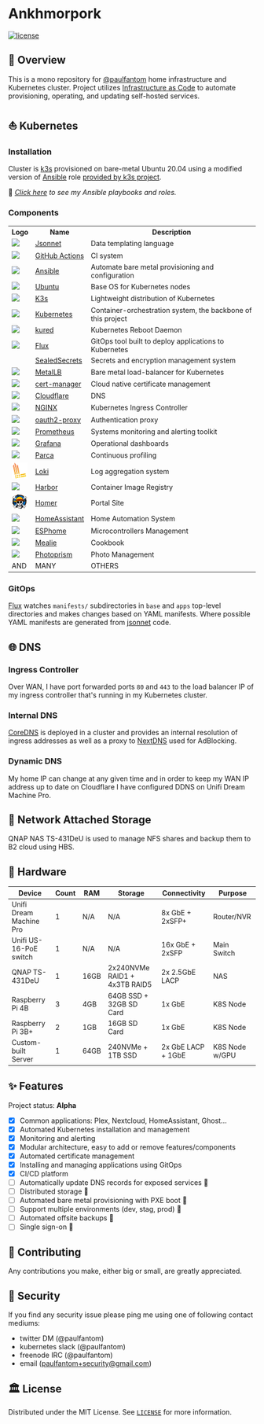 # Ankhmorpork

<!-- [![document](https://img.shields.io/website?label=document&logo=gitbook&logoColor=white&style=flat-square&url=https%3A%2F%2Fdocs.thaum.xyz)](https://docs.thaum.xyz) -->
[![license](https://img.shields.io/github/license/thaum-xyz/ankhmorpork?style=flat-square&logo=mit&logoColor=white)](https://github.com/thaum-xyz/ankhmorpork/blob/master/LICENSE)

## 📖 Overview

This is a mono repository for [@paulfantom](https://github.com/paulfantom) home infrastructure and Kubernetes cluster.
Project utilizes [Infrastructure as Code](https://en.wikipedia.org/wiki/Infrastructure_as_code) to automate provisioning, operating, and updating self-hosted services.

## ⛵ Kubernetes

### Installation

Cluster is [k3s](https://k3s.io/) provisioned on bare-metal Ubuntu 20.04 using a modified version of [Ansible](https://www.ansible.com/) role [provided by k3s project](https://github.com/k3s-io/k3s-ansible).

🔸 _[Click here](./metal/) to see my Ansible playbooks and roles._

### Components

<table>
  <tr>
    <th>Logo</th>
    <th>Name</th>
    <th>Description</th>
  </tr>
  <tr>
    <td><img width="32" src="https://jsonnet.org/img/isologo.svg"></td>
    <td><a href="https://jsonnet.org">Jsonnet</a></td>
    <td>Data templating language</td>
  </tr>
  <tr>
    <td><img width="32" src="https://avatars.githubusercontent.com/u/44036562?s=200&v=4"></td>
    <td><a href="https://github.com/features/actions">GitHub Actions</a></td>
    <td>CI system</td>
  </tr>
  <tr>
    <td><img width="32" src="https://simpleicons.org/icons/ansible.svg"></td>
    <td><a href="https://www.ansible.com">Ansible</a></td>
    <td>Automate bare metal provisioning and configuration</td>
  </tr>
  <tr>
    <td><img width="32" src="https://upload.wikimedia.org/wikipedia/commons/a/ab/Logo-ubuntu_cof-orange-hex.svg"></td>
    <td><a href="https://ubuntu.com">Ubuntu</a></td>
    <td>Base OS for Kubernetes nodes</td>
  </tr>
  <tr>
    <td><img width="32" src="https://cncf-branding.netlify.app/img/projects/k3s/icon/color/k3s-icon-color.svg"></td>
    <td><a href="https://k3s.io">K3s</a></td>
    <td>Lightweight distribution of Kubernetes</td>
  </tr>
  <tr>
    <td><img width="32" src="https://cncf-branding.netlify.app/img/projects/kubernetes/icon/color/kubernetes-icon-color.svg"></td>
    <td><a href="https://kubernetes.io">Kubernetes</a></td>
    <td>Container-orchestration system, the backbone of this project</td>
  </tr>
  <tr>
    <td><img width="32" src="https://github.com/weaveworks/kured/raw/main/img/logo.png"></td>
    <td><a href="https://github.com/weaveworks/kured">kured</a></td>
    <td>Kubernetes Reboot Daemon</td>
  </tr>
  <tr>
    <td><img width="32" src="https://cncf-branding.netlify.app/img/projects/flux/icon/color/flux-icon-color.svg"></td>
    <td><a href="https://fluxcd.io/">Flux</a></td>
    <td>GitOps tool built to deploy applications to Kubernetes</td>
  </tr>
  <tr>
    <td></td>
    <td><a href="https://github.com/bitnami-labs/sealed-secrets">SealedSecrets</a></td>
    <td>Secrets and encryption management system</td>
  </tr>
  <tr>
    <td><img width="32" src="https://avatars.githubusercontent.com/u/60239468?s=200&v=4"></td>
    <td><a href="https://metallb.org">MetalLB</a></td>
    <td>Bare metal load-balancer for Kubernetes</td>
  </tr>
  <tr>
    <td><img width="32" src="https://github.com/jetstack/cert-manager/raw/master/logo/logo.png"></td>
    <td><a href="https://cert-manager.io">cert-manager</a></td>
    <td>Cloud native certificate management</td>
  </tr>
  <tr>
    <td><img width="32" src="https://avatars.githubusercontent.com/u/314135?s=200&v=4"></td>
    <td><a href="https://www.cloudflare.com">Cloudflare</a></td>
    <td>DNS</td>
  </tr>
  <tr>
    <td><img width="32" src="https://avatars.githubusercontent.com/u/1412239?s=200&v=4"></td>
    <td><a href="https://www.nginx.com">NGINX</a></td>
    <td>Kubernetes Ingress Controller</td>
  </tr>
  <tr>
    <td><img width="32" src="https://raw.githubusercontent.com/oauth2-proxy/oauth2-proxy/master/docs/static/img/logos/OAuth2_Proxy_horizontal.svg"></td>
    <td><a href="https://oauth2-proxy.github.io/oauth2-proxy/">oauth2-proxy</a></td>
    <td>Authentication proxy</td>
  </tr>
  <tr>
    <td><img width="32" src="https://cncf-branding.netlify.app/img/projects/prometheus/icon/color/prometheus-icon-color.svg"></td>
    <td><a href="https://prometheus.io">Prometheus</a></td>
    <td>Systems monitoring and alerting toolkit</td>
  </tr>
  <tr>
    <td><img width="32" src="https://grafana.com/static/img/menu/grafana2.svg"></td>
    <td><a href="https://grafana.com">Grafana</a></td>
    <td>Operational dashboards</td>
  </tr>
  <tr>
    <td><img width="32" src="https://www.parca.dev/img/logo.svg"></td>
    <td><a href="https://parca.dev">Parca</a></td>
    <td>Continuous profiling</td>
  </tr>
  <tr>
    <td><img width="32" src="https://github.com/grafana/loki/blob/main/docs/sources/logo.png?raw=true"></td>
    <td><a href="https://grafana.com/oss/loki">Loki</a></td>
    <td>Log aggregation system</td>
  </tr>
  <tr>
    <td><img width="32" src="https://goharbor.io/img/logos/harbor-icon-color.png"></td>
    <td><a href="https://goharbor.io/">Harbor</a></td>
    <td>Container Image Registry</td>
  </tr>
  <tr>
    <td><img width="32" src="https://raw.githubusercontent.com//bastienwirtz/homer/main/public/logo.png"></td>
    <td><a href="https://github.com/bastienwirtz/homer">Homer</a></td>
    <td>Portal Site</td>
  </tr>
  <tr>
    <td><img width="32" src="https://upload.wikimedia.org/wikipedia/commons/6/6e/Home_Assistant_Logo.svg"></td>
    <td><a href="https://www.home-assistant.io/">HomeAssistant</a></td>
    <td>Home Automation System</td>
  </tr>
  <tr>
    <td><img width="32" src="https://esphome.io/_images/logo.png"></td>
    <td><a href="https://esphome.io/">ESPhome</a></td>
    <td>Microcontrollers Management</td>
  </tr>
  <tr>
    <td><img width="32" src="https://cdn.statically.io/gh/KakersUK/docker-templates/master/KakersUK/images/Mealie.png"></td>
    <td><a href="https://hay-kot.github.io/mealie/">Mealie</a></td>
    <td>Cookbook</td>
  </tr>
  <tr>
    <td><img width="32" src="https://avatars.githubusercontent.com/u/32436079?s=400&v=4"></td>
    <td><a href="https://photoprism.app/">Photoprism</a></td>
    <td>Photo Management</td>
  </tr>
  <tr>
    <td>AND</td>
    <td>MANY</td>
    <td>OTHERS</td>
  </tr>
</table>

### GitOps

[Flux](https://github.com/fluxcd/flux2) watches `manifests/` subdirectories in `base` and `apps` top-level directories and makes changes based on YAML manifests. Where possible YAML manifests are generated from [jsonnet](https://jsonnet.org/) code.

## 🌐 DNS

### Ingress Controller

Over WAN, I have port forwarded ports `80` and `443` to the load balancer IP of my ingress controller that's running in my Kubernetes cluster.

### Internal DNS

[CoreDNS](https://github.com/coredns/coredns) is deployed in a cluster and provides an internal resolution of ingress addresses as well as a proxy to [NextDNS](https://nextdns.io/) used for AdBlocking.

### Dynamic DNS

My home IP can change at any given time and in order to keep my WAN IP address up to date on Cloudflare I have configured DDNS on Unifi Dream Machine Pro.

## 💽 Network Attached Storage

QNAP NAS TS-431DeU is used to manage NFS shares and backup them to B2 cloud using HBS.

## 🔧 Hardware

| Device                  | Count | RAM   | Storage                       | Connectivity       | Purpose        |
|-------------------------|-------|-------|-------------------------------|--------------------|----------------|
| Unifi Dream Machine Pro | 1     | N/A   | N/A                           | 8x GbE + 2xSFP+    | Router/NVR     |
| Unifi US-16-PoE switch  | 1     | N/A   | N/A                           | 16x GbE + 2xSFP    | Main Switch    |
| QNAP TS-431DeU          | 1     | 16GB  | 2x240NVMe RAID1 + 4x3TB RAID5 | 2x 2.5GbE LACP     | NAS            |
| Raspberry Pi 4B         | 3     | 4GB   | 64GB SSD + 32GB SD Card       | 1x GbE             | K8S Node       |
| Raspberry Pi 3B+        | 2     | 1GB   | 16GB SD Card                  | 1x GbE             | K8S Node       |
| Custom-built Server     | 1     | 64GB  | 240NVMe + 1TB SSD             | 2x GbE LACP + 1GbE | K8S Node w/GPU |

## ✨ Features

Project status: **Alpha**

- [x] Common applications: Plex, Nextcloud, HomeAssistant, Ghost...
- [x] Automated Kubernetes installation and management
- [x] Monitoring and alerting
- [x] Modular architecture, easy to add or remove features/components
- [x] Automated certificate management
- [x] Installing and managing applications using GitOps
- [x] CI/CD platform
- [ ] Automatically update DNS records for exposed services 🚧
- [ ] Distributed storage 🚧
- [ ] Automated bare metal provisioning with PXE boot 🚧
- [ ] Support multiple environments (dev, stag, prod) 🚧
- [ ] Automated offsite backups 🚧
- [ ] Single sign-on 🚧

## 🤝 Contributing

Any contributions you make, either big or small, are greatly appreciated.

## 🔏 Security

If you find any security issue please ping me using one of following contact mediums:
- twitter DM (@paulfantom)
- kubernetes slack (@paulfantom)
- freenode IRC (@paulfantom)
- email (paulfantom+security@gmail.com)

## 🏛️ License

Distributed under the MIT License. See [`LICENSE`](LICENSE) for more information.
